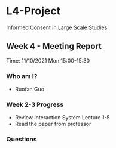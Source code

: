 # L4-Project
Informed Consent in Large Scale Studies
##  Week 4 - Meeting Report
Time: 11/10/2021 Mon 15:00-15:30
###  Who am I?
* Ruofan Guo
### Week 2-3 Progress
* Review Interaction System Lecture 1-5
* Read the paper from professor
### Questions
